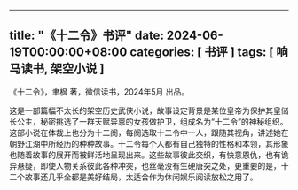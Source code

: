 
---
title: "《十二令》书评"
date: 2024-06-19T00:00:00+08:00
categories: [ 书评 ]
tags: [ 响马读书, 架空小说 ]
---

 《十二令》，聿枫 著，微信读书，2024年5月 出品。

这是一部篇幅不太长的架空历史武侠小说，故事设定背景是某位皇帝为保护其皇储长公主，秘密挑选了一群天赋异禀的女孩做护卫，组成名为“十二令”的神秘组织。这部小说在体裁上也分为十二阕，每阕选取十二令中一人，跟随其视角，讲述她在朝野江湖中所经历的种种故事。十二令每个人都有自己独特的性格和本领，其形象也随着故事的展开而被鲜活地呈现出来。这些故事彼此交织，有快意恩仇，也有诡异悬疑，即使人物关系彼此各种冲突，也丝毫没有生硬唐突之处，更重要的是，十二个故事还几乎全都是美好结局，太适合作为休闲娱乐阅读放松之用了。
